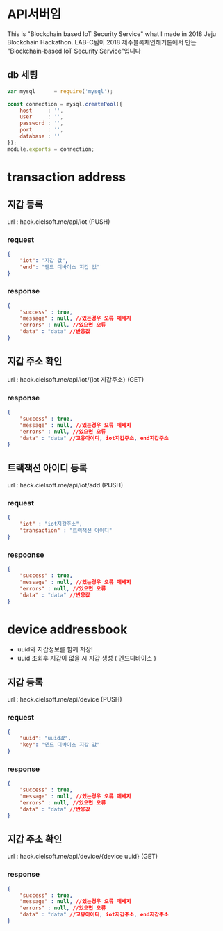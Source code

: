 API서버임
========

This is "Blockchain based IoT Security Service" what I made in 2018 Jeju Blockchain Hackathon.
LAB-C팀이 2018 제주블록체인해커톤에서 만든 "Blockchain-based IoT Security Service"입니다

## db 세팅 ##
```javascript
var mysql      = require('mysql');

const connection = mysql.createPool({
    host     : '',
    user     : '',
    password : '',
    port     : '',
    database : ''
});
module.exports = connection;
```
# transaction address #
## 지갑 등록 ##
url : hack.cielsoft.me/api/iot (PUSH)
### request ###

```json
{
    "iot": "지갑 값",
    "end": "엔드 디바이스 지갑 값"
}
```

### response ###
```json
{
    "success" : true,
    "message" : null, //있는경우 오류 메세지
    "errors" : null, //있으면 오류
    "data" : "data" //반응값
}
```
## 지갑 주소 확인 ##
url : hack.cielsoft.me/api/iot/{iot 지갑주소} (GET)

### response ###
```json
{
    "success" : true,
    "message" : null, //있는경우 오류 메세지
    "errors" : null, //있으면 오류
    "data" : "data" //고유아이디, iot지갑주소, end지갑주소
}
```
## 트랙잭션 아이디 등록 ##
url : hack.cielsoft.me/api/iot/add (PUSH)

###  request ###
```json
{
    "iot" : "iot지갑주소",
    "transaction" : "트랙잭션 아이디"
}
```

### respoonse ###
```json
{
    "success" : true,
    "message" : null, //있는경우 오류 메세지
    "errors" : null, //있으면 오류
    "data" : "data" //반응값
}
```
# device addressbook #
* uuid와 지갑정보를 함께 저장!
* uuid 조회후 지갑이 없을 시 지갑 생성 ( 엔드디바이스 )
## 지갑 등록 ##
url : hack.cielsoft.me/api/device (PUSH)
### request ###

```json
{
    "uuid": "uuid값",
    "key": "엔드 디바이스 지갑 값"
}
```

### response ###
```json
{
    "success" : true,
    "message" : null, //있는경우 오류 메세지
    "errors" : null, //있으면 오류
    "data" : "data" //반응값
}
```
## 지갑 주소 확인 ##
url : hack.cielsoft.me/api/device/{device uuid} (GET)

### response ###
```json
{
    "success" : true,
    "message" : null, //있는경우 오류 메세지
    "errors" : null, //있으면 오류
    "data" : "data" //고유아이디, iot지갑주소, end지갑주소
}
```

